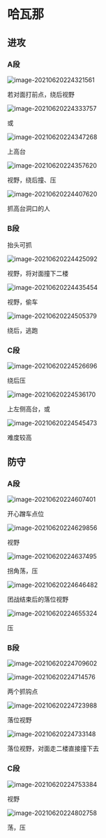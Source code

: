 # 哈瓦那

## 进攻

### A段

![image-20210620224321561](http://image.trouvaille0198.top/image-20210620224321561.png)

若对面打前点，绕后视野

![image-20210620224333757](http://image.trouvaille0198.top/image-20210620224333757.png)

或

![image-20210620224347268](http://image.trouvaille0198.top/image-20210620224347268.png)

上高台

![image-20210620224357620](http://image.trouvaille0198.top/image-20210620224357620.png)

视野，绕后撞、压

![image-20210620224407620](http://image.trouvaille0198.top/image-20210620224407620.png)

抓高台洞口的人

### B段

抬头可抓

![image-20210620224425092](http://image.trouvaille0198.top/image-20210620224425092.png)

视野，将对面撞下二楼

![image-20210620224435454](http://image.trouvaille0198.top/image-20210620224435454.png)

视野，偷车

![image-20210620224505379](http://image.trouvaille0198.top/image-20210620224505379.png)

绕后，逃跑

### C段

![image-20210620224526696](http://image.trouvaille0198.top/image-20210620224526696.png)

绕后压

![image-20210620224536170](http://image.trouvaille0198.top/image-20210620224536170.png)

上左侧高台，或

![image-20210620224545473](http://image.trouvaille0198.top/image-20210620224545473.png)

难度较高

## 防守

### A段

![image-20210620224607401](http://image.trouvaille0198.top/image-20210620224607401.png)

开心蹭车点位

![image-20210620224629856](http://image.trouvaille0198.top/image-20210620224629856.png)

视野

![image-20210620224637495](http://image.trouvaille0198.top/image-20210620224637495.png)

拐角荡，压

![image-20210620224646482](http://image.trouvaille0198.top/image-20210620224646482.png)

团战结束后的落位视野

![image-20210620224655324](http://image.trouvaille0198.top/image-20210620224655324.png)

压

### B段

![image-20210620224709602](http://image.trouvaille0198.top/image-20210620224709602.png)

![image-20210620224714576](http://image.trouvaille0198.top/image-20210620224714576.png)

两个抓钩点

![image-20210620224723988](http://image.trouvaille0198.top/image-20210620224723988.png)

落位视野

![image-20210620224733148](http://image.trouvaille0198.top/image-20210620224733148.png)

落位视野，对面走二楼直接撞下去

### C段

![image-20210620224753384](http://image.trouvaille0198.top/image-20210620224753384.png)

视野

![image-20210620224802758](http://image.trouvaille0198.top/image-20210620224802758.png)

荡，压